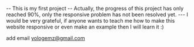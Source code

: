 -- This is my first project
-- Actually, the progress of this project has only reached 90%, only the responsive problem has not been resolved yet.
--- I would be very grateful, if anyone wants to teach me how to make this website responsive or even make an example then I will learn it :)

add email yologemz@gmail.com 
